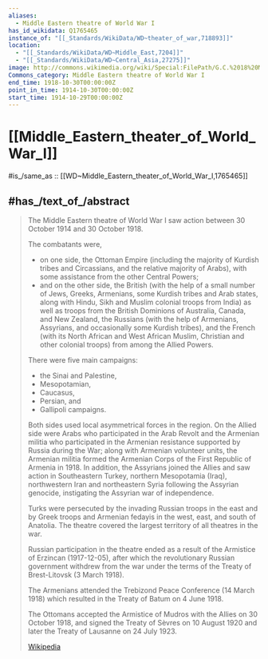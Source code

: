 ```yaml
---
aliases:
  - Middle Eastern theatre of World War I
has_id_wikidata: Q1765465
instance_of: "[[_Standards/WikiData/WD~theater_of_war,718893]]"
location:
  - "[[_Standards/WikiData/WD~Middle_East,7204]]"
  - "[[_Standards/WikiData/WD~Central_Asia,27275]]"
image: http://commons.wikimedia.org/wiki/Special:FilePath/G.C.%2018%20March%201915%20Gallipoli%20Campaign%20Article.jpg
Commons_category: Middle Eastern theatre of World War I
end_time: 1918-10-30T00:00:00Z
point_in_time: 1914-10-30T00:00:00Z
start_time: 1914-10-29T00:00:00Z
---
```


# [[Middle_Eastern_theater_of_World_War_I]] 

#is_/same_as :: [[WD~Middle_Eastern_theater_of_World_War_I,1765465]] 

## #has_/text_of_/abstract 

> The Middle Eastern theatre of World War I 
> saw action between 30 October 1914 and 30 October 1918. 
> 
> The combatants were, 
> - on one side, the Ottoman Empire (including the majority of Kurdish tribes and Circassians, and the relative majority of Arabs), with some assistance from the other Central Powers; 
> - and on the other side, the British (with the help of a small number of Jews, Greeks, Armenians, some Kurdish tribes and Arab states, along with Hindu, Sikh and Muslim colonial troops from India) as well as troops from the British Dominions of Australia, Canada, and New Zealand, the Russians (with the help of Armenians, Assyrians, and occasionally some Kurdish tribes), and the French (with its North African and West African Muslim, Christian and other colonial troops) from among the Allied Powers. 
> 
> There were five main campaigns: 
> - the Sinai and Palestine, 
> - Mesopotamian, 
> - Caucasus, 
> - Persian, and 
> - Gallipoli campaigns.
>
> Both sides used local asymmetrical forces in the region. 
> On the Allied side were Arabs who participated in the Arab Revolt 
> and the Armenian militia who participated in the Armenian resistance 
> supported by Russia during the War; along with Armenian volunteer units, 
> the Armenian militia formed the Armenian Corps of the First Republic of Armenia in 1918. 
> In addition, the Assyrians joined the Allies and saw action in Southeastern Turkey, 
> northern Mesopotamia (Iraq), northwestern Iran and northeastern Syria 
> following the Assyrian genocide, instigating the Assyrian war of independence. 
> 
> Turks were persecuted by the invading Russian troops in the east 
> and by Greek troops and Armenian fedayis in the west, east, and south of Anatolia. 
> The theatre covered the largest territory of all theatres in the war.
>
> Russian participation in the theatre ended as a result of the Armistice of Erzincan (1917-12-05), 
> after which the revolutionary Russian government withdrew from the war 
> under the terms of the Treaty of Brest-Litovsk (3 March 1918). 
> 
> The Armenians attended the Trebizond Peace Conference (14 March 1918) 
> which resulted in the Treaty of Batum on 4 June 1918. 
> 
> The Ottomans accepted the Armistice of Mudros with the Allies on 30 October 1918, 
> and signed the Treaty of Sèvres on 10 August 1920 and later the Treaty of Lausanne on 24 July 1923.
>
> [Wikipedia](https://en.wikipedia.org/wiki/Middle%20Eastern%20theatre%20of%20World%20War%20I) 

